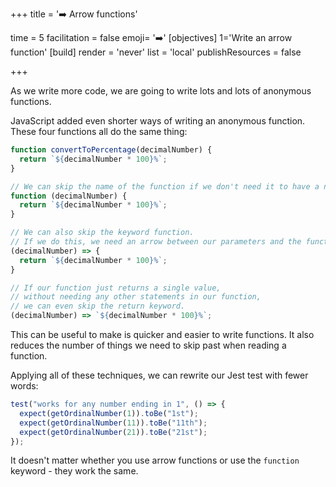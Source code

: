 +++
title = '➡️ Arrow functions'

time = 5
facilitation = false
emoji= '➡️'
[objectives]
    1='Write an arrow function'
[build]
  render = 'never'
  list = 'local'
  publishResources = false

+++

As we write more code, we are going to write lots and lots of anonymous functions.

JavaScript added even shorter ways of writing an anonymous function. These four functions all do the same thing:

```js
function convertToPercentage(decimalNumber) {
  return `${decimalNumber * 100}%`;
}
```

```js
// We can skip the name of the function if we don't need it to have a name.
function (decimalNumber) {
  return `${decimalNumber * 100}%`;
}
```

```js
// We can also skip the keyword function.
// If we do this, we need an arrow between our parameters and the function body.
(decimalNumber) => {
  return `${decimalNumber * 100}%`;
}
```

```js
// If our function just returns a single value,
// without needing any other statements in our function,
// we can even skip the return keyword.
(decimalNumber) => `${decimalNumber * 100}%`;
```

This can be useful to make is quicker and easier to write functions. It also reduces the number of things we need to skip past when reading a function.

Applying all of these techniques, we can rewrite our Jest test with fewer words:

```js
test("works for any number ending in 1", () => {
  expect(getOrdinalNumber(1)).toBe("1st");
  expect(getOrdinalNumber(11)).toBe("11th");
  expect(getOrdinalNumber(21)).toBe("21st");
});
```

It doesn't matter whether you use arrow functions or use the `function` keyword - they work the same.
